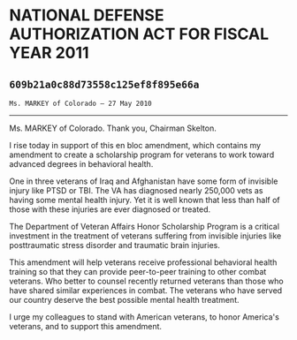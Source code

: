# NATIONAL DEFENSE AUTHORIZATION ACT FOR FISCAL YEAR 2011
## `609b21a0c88d73558c125ef8f895e66a`
`Ms. MARKEY of Colorado — 27 May 2010`

---


Ms. MARKEY of Colorado. Thank you, Chairman Skelton.

I rise today in support of this en bloc amendment, which contains my 
amendment to create a scholarship program for veterans to work toward 
advanced degrees in behavioral health.

One in three veterans of Iraq and Afghanistan have some form of 
invisible injury like PTSD or TBI. The VA has diagnosed nearly 250,000 
vets as having some mental health injury. Yet it is well known that 
less than half of those with these injuries are ever diagnosed or 
treated.

The Department of Veteran Affairs Honor Scholarship Program is a 
critical investment in the treatment of veterans suffering from 
invisible injuries like posttraumatic stress disorder and traumatic 
brain injuries.

This amendment will help veterans receive professional behavioral 
health training so that they can provide peer-to-peer training to other 
combat veterans. Who better to counsel recently returned veterans than 
those who have shared similar experiences in combat. The veterans who 
have served our country deserve the best possible mental health 
treatment.

I urge my colleagues to stand with American veterans, to honor 
America's veterans, and to support this amendment.